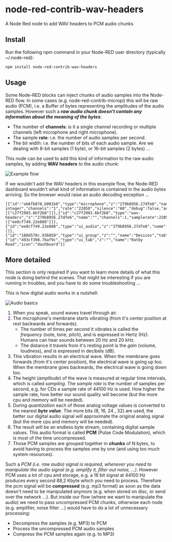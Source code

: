 # node-red-contrib-wav-headers
A Node Red node to add WAV headers to PCM audio chunks

## Install
Run the following npm command in your Node-RED user directory (typically ~/.node-red):
```
npm install node-red-contrib-wav-headers
```

## Usage
Some Node-RED blocks can inject chunks of audio samples into the Node-RED flow.  In some cases (e.g. node-red-contrib-micropi) this will be raw audio (PCM), i.e. a Buffer of bytes representing the amplitudes of the audio samples. However such a ***raw audio chunk doesn't contain any information about the meaning of the bytes***: 
+ The number of **channels**: is it a single channel recording or multiple channels (left microphone and right microphone).
+ The sample **rate**: i.e. the number of audio samples per second.
+ The bit width: i.e. the number of bits of each audio sample.  Are we dealing with 8-bit samples (1 byte), or 16-bit samples (2 bytes) ...

This node can be used to add this kind of information to the raw audio samples, by adding **WAV headers** to the audio chunk:

![Example flow](https://raw.githubusercontent.com/bartbutenaers/node-red-contrib-wav-headers/master/images/wav_headers_flow.png)

If we wouldn't add the WAV headers in this example flow, the Node-RED dashboard wouldn't what kind of information is contained in the audio bytes arriving.  So the browser would raise an audio decoding exception ...
```
[{"id":"ab6fb878.b001b8","type":"microphone","z":"279b8956.27dfe6","name":"microphone","endian":"little","bitwidth":"16","encoding":"signed-integer","channels":"1","rate":"22050","silence":"60","debug":false,"active":true,"x":950,"y":1000,"wires":[["c27f2983.6bf2b8"]]},{"id":"c27f2983.6bf2b8","type":"wav-headers","z":"279b8956.27dfe6","name":"","channels":1,"samplerate":22050,"bitwidth":16,"x":1136,"y":1000,"wires":[["ee8cf749.22e888"]]},{"id":"ee8cf749.22e888","type":"ui_audio","z":"279b8956.27dfe6","name":"","group":"180d570c.93b059","voice":"0","always":false,"x":1320,"y":1000,"wires":[]},{"id":"180d570c.93b059","type":"ui_group","z":"","name":"Devices","tab":"493cf398.76af9c","order":2,"disp":false,"width":"6"},{"id":"493cf398.76af9c","type":"ui_tab","z":"","name":"Ratby Road","icon":"dashboard"}]
```

## More detailed
This section is only required if you want to learn more details of what this node is doing behind the scenes.  That might be interesting if you are running in troubles, and you have to do some troubleshooting ...

This is how digital audio works in a nutshell:

![Audio basics](https://raw.githubusercontent.com/bartbutenaers/node-red-contrib-wav-headers/master/images/wav_headers_basics.png)

1. When you speak, sound waves travel through air.
2. The microphone's membrane starts vibrating (from it's center position at rest backwards and forwards). 
    + The number of times per second it vibrates is called the *frequency* (note, tone, pitch), and is expressed in Hertz (Hz).  Humans can hear sounds between 20 Hz and 20 kHz.
    + The distance it travels from it's resting point is the *gain* (volume, loudness), and is expressed in decibels (dB).
3. This vibration results in an electrical wave.  When the membrane goes forwards (from it's center position), the electrical wave is going up too.  When the membrane goes backwards, the electrical wave is going down too.
4. The height (*amplitude*) of the wave is measured at regular time intervals, which is called *sampling*.  The *sample rate* is the number of samples per second, e.g. for CDs a sample rate of 44100 Hz  is used.  How higher the sample rate, how better our sound quality will become (but the more cpu and memory will be needed).
5. During *quantization* each of those analog voltage values is converted to the nearest ***byte value***.   The more bits (8, 16, 24 , 32) are used, the better our digital audio signal will approximate the original analog signal (but the more cpu and memory will be needed).  
6. The result will be an endless byte stream, containing digital sample values.  This audio format is called **PCM** (Pulse Code Modulation), which is most of the time uncompressed.
7. Those PCM samples are grouped together in **chunks** of N bytes, to avoid having to process the samples one by one (and using too much system resources).

Such a *PCM (i.e. raw audio) signal is required, whenever you need to manipulate the audio signal (e.g. amplify it, filter out noise, ...)*.  However PCM uses a lot of cpu and storage, e.g. a 16 bit signal at 44100 Hz produces every second 88,2 Kbyte which you need to process.  Therefore the pcm signal will be **compressed** (e.g. mp3 format) as soon as the data doesn't need to be manipulated anymore (e.g. when stored on disc, or send over the network ...).  But inside our flow (where we want to manipulate the audio) we need to pass uncompressed PCM chunks, otherwise each node (e.g. amplifier, noise filter ...) would have to do a lot of unnecessary processing:
+ Decompress the samples (e.g. MP3) to PCM
+ Process the uncompressed PCM audio samples
+ Compress the PCM samples again (e.g. to MP3)

